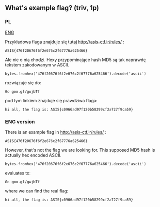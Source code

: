 ## What's example flag? (triv, 1p)

### PL
[ENG](#eng-version)

Przykładowa flaga znajduje się tutaj http://asis-ctf.ir/rules/ :

    ASIS{476f20676f6f2e676c2f67776a625466}

Ale nie o nią chodzi. Hexy przypominające hash MD5 są tak naprawdę tekstem zakodowanym w ASCII.

	bytes.fromhex('476f20676f6f2e676c2f67776a625466').decode('ascii')

rozwiązuje się do:

    Go goo.gl/gwjbTf

pod tym linkiem znajduje się prawdziwa flaga:

    hi all, the flag is: ASIS{c0966ad97f120b58299cf2a727f9ca59}

### ENG version

There is an example flag in http://asis-ctf.ir/rules/ :

    ASIS{476f20676f6f2e676c2f67776a625466}

However, that's not the flag we are looking for. This supposed MD5 hash is actually hex encoded ASCII.

	bytes.fromhex('476f20676f6f2e676c2f67776a625466').decode('ascii')

evaluates to:

    Go goo.gl/gwjbTf

where we can find the real flag:

    hi all, the flag is: ASIS{c0966ad97f120b58299cf2a727f9ca59}